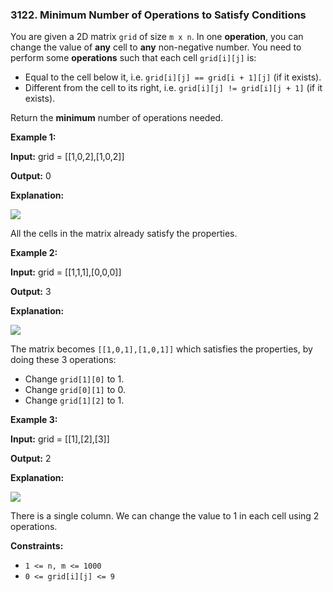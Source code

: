 ### 3122\. Minimum Number of Operations to Satisfy Conditions

You are given a 2D matrix `grid` of size `m x n`. In one **operation**, you can change the value of **any** cell to **any** non-negative number. You need to perform some **operations** such that each cell `grid[i][j]` is:

*   Equal to the cell below it, i.e. `grid[i][j] == grid[i + 1][j]` (if it exists).
*   Different from the cell to its right, i.e. `grid[i][j] != grid[i][j + 1]` (if it exists).

Return the **minimum** number of operations needed.

**Example 1:**

**Input:** grid = \[\[1,0,2\],\[1,0,2\]\]

**Output:** 0

**Explanation:**

**![](https://assets.leetcode.com/uploads/2024/04/15/examplechanged.png)**

All the cells in the matrix already satisfy the properties.

**Example 2:**

**Input:** grid = \[\[1,1,1\],\[0,0,0\]\]

**Output:** 3

**Explanation:**

**![](https://assets.leetcode.com/uploads/2024/03/27/example21.png)**

The matrix becomes `[[1,0,1],[1,0,1]]` which satisfies the properties, by doing these 3 operations:

*   Change `grid[1][0]` to 1.
*   Change `grid[0][1]` to 0.
*   Change `grid[1][2]` to 1.

**Example 3:**

**Input:** grid = \[\[1\],\[2\],\[3\]\]

**Output:** 2

**Explanation:**

![](https://assets.leetcode.com/uploads/2024/03/31/changed.png)

There is a single column. We can change the value to 1 in each cell using 2 operations.

**Constraints:**

*   `1 <= n, m <= 1000`
*   `0 <= grid[i][j] <= 9`
